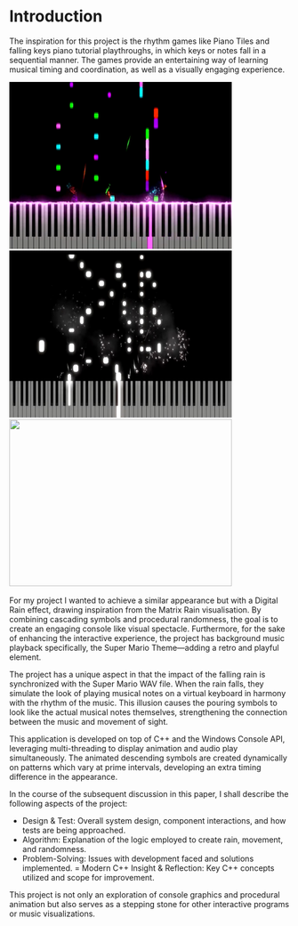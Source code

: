 # Introduction

The inspiration for this project is the rhythm games like Piano Tiles and falling keys piano tutorial playthroughs, in which keys or notes fall in a sequential manner. The games provide an entertaining way of learning musical timing and coordination, as well as a visually engaging experience.

<img src="docs/assets/images/sampledrop.png" width="400" height="300">
<img src="docs/assets/images/sampledrop2.jpg" width="400" height="300">
<img src="docs/assets/images/sampledrop3.jpg" width="400" height="300">

For my project I wanted to achieve a similar appearance but with a Digital Rain effect, drawing inspiration from the Matrix Rain visualisation. By combining cascading symbols and procedural randomness, the goal is to create an engaging console like visual spectacle. Furthermore, for the sake of enhancing the interactive experience, the project has background music playback specifically, the Super Mario Theme—adding a retro and playful element.

The project has a unique aspect in that the impact of the falling rain is synchronized with the Super Mario WAV file. When the rain falls, they simulate the look of playing musical notes on a virtual keyboard in harmony with the rhythm of the music. This illusion causes the pouring symbols to look like the actual musical notes themselves, strengthening the connection between the music and movement of sight.

This application is developed on top of C++ and the Windows Console API, leveraging multi-threading to display animation and audio play simultaneously. The animated descending symbols are created dynamically on patterns which vary at prime intervals, developing an extra timing difference in the appearance.

In the course of the subsequent discussion in this paper, I shall describe the following aspects of the project:

- Design & Test: Overall system design, component interactions, and how tests are being approached.
- Algorithm: Explanation of the logic employed to create rain, movement, and randomness.
- Problem-Solving: Issues with development faced and solutions implemented.
= Modern C++ Insight & Reflection: Key C++ concepts utilized and scope for improvement.

This project is not only an exploration of console graphics and procedural animation but also serves as a stepping stone for other interactive programs or music visualizations.
